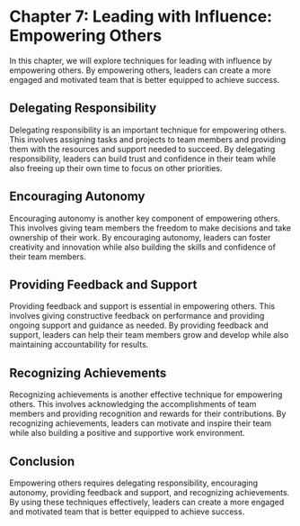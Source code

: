 Chapter 7: Leading with Influence: Empowering Others
====================================================

In this chapter, we will explore techniques for leading with influence by empowering others. By empowering others, leaders can create a more engaged and motivated team that is better equipped to achieve success.

Delegating Responsibility
-------------------------

Delegating responsibility is an important technique for empowering others. This involves assigning tasks and projects to team members and providing them with the resources and support needed to succeed. By delegating responsibility, leaders can build trust and confidence in their team while also freeing up their own time to focus on other priorities.

Encouraging Autonomy
--------------------

Encouraging autonomy is another key component of empowering others. This involves giving team members the freedom to make decisions and take ownership of their work. By encouraging autonomy, leaders can foster creativity and innovation while also building the skills and confidence of their team members.

Providing Feedback and Support
------------------------------

Providing feedback and support is essential in empowering others. This involves giving constructive feedback on performance and providing ongoing support and guidance as needed. By providing feedback and support, leaders can help their team members grow and develop while also maintaining accountability for results.

Recognizing Achievements
------------------------

Recognizing achievements is another effective technique for empowering others. This involves acknowledging the accomplishments of team members and providing recognition and rewards for their contributions. By recognizing achievements, leaders can motivate and inspire their team while also building a positive and supportive work environment.

Conclusion
----------

Empowering others requires delegating responsibility, encouraging autonomy, providing feedback and support, and recognizing achievements. By using these techniques effectively, leaders can create a more engaged and motivated team that is better equipped to achieve success.


